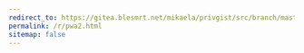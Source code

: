```yaml
---
redirect_to: https://gitea.blesmrt.net/mikaela/privgist/src/branch/master/PWA.md
permalink: /r/pwa2.html
sitemap: false
---
```


